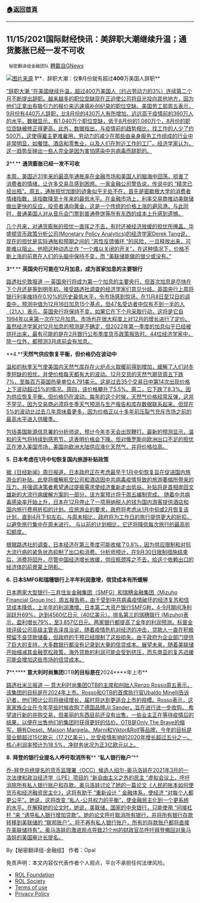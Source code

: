 ###  [:house:返回首頁](https://github.com/ourhimalayas/txt)
---


## 11/15/2021国际财经快讯：美辞职大潮继续升温；通货膨胀已经一发不可收
` 秘密翻译组金融团队` [轉載自GNews](https://gnews.org/zh-hans/1666102/)

![](https://assets.gnews.org/wp-content/uploads/2021/11/图片1-66.png)[图片来源](https://news.utexas.edu)
**1****．辞职大潮：仅****9****月份就有超过****400****万美国人辞职**

[“辞职大潮 “在美国继续升温，超过400万美国人（约占劳动力的3%）连续第二个月不断提出辞职。越来越多的职位空缺现在正迫使公司将目光投向其他地方，因为他们正拿出有吸引力的报价来迅速填补创纪录的职位空缺。美国劳工部周五表示，9月份有440万人辞职，比8月份的430万人有所增加，远远高于疫情前的360万人的水平。数据显示，有1,040万个职位空缺，低于8月份的1,060万个，8月份的职位空缺被修正得更高。此外，数据指出，与疫情前的趋势相比，找工作的人少了约500万，这使得雇主更难雇用。劳动力的减少在那些由亲身服务工作组成的行业中非常明显，如餐馆、酒店和零售业，以及人们在附近工作的工厂。经济学家认为，这一趋势反映出一些人完全是因为害怕感染中共病毒而辞职的。](https://www.wionews.com/world/the-great-resignation-over-4-million-americans-quit-their-jobs-in-september-alone-428946)

**2****.** **通货膨胀已经一发不可收**

[本周，美国近31年来的最高年通胀率在金融市场和美国人的脑海中回荡，损害了消费者的情绪，让许多交易员感到困惑。一家金融公司警告说，传说中的 “精灵已经出瓶”。周五，通胀担忧加剧的迹象似乎无处不在，首先是密歇根大学的消费者情绪指数，该指数降至十年来的最低水平。在金融市场上，利率交易商推动美联储做出更快的反应，投资者涌向黄金，这是一个传统的价格上涨的避风港。与此同时，普通美国人对从音乐会门票到普通卷饼等所有东西的成本上升感到遗憾。](https://www.marketwatch.com/story/the-inflation-genie-is-out-of-the-bottle-as-consumer-sentiment-takes-a-hit-and-californians-pay-12-for-a-regular-burrito-11636747851?siteid=yhoof2)

[几个月来，对通货膨胀的担忧一直挥之不去，有时还被经济放缓的担忧所掩盖。华盛顿货币政策分析公司(Monetary Policy Analytics)的经济学家Derek Tang说，现在的担忧是实际通胀和预期之间的 “恶性反馈循环 “的风险，一旦释放出来，可能难以阻止。他把这种动态比作 “一个难以关闭的开关”，在这种情况下，价格不断上涨的前景在人们的头脑中保持不变，而 “美联储能做的很少或没有。”](https://www.marketwatch.com/story/the-inflation-genie-is-out-of-the-bottle-as-consumer-sentiment-takes-a-hit-and-californians-pay-12-for-a-regular-burrito-11636747851?siteid=yhoof2)

**3****.** **英国央行可能在****12****月加息，成为首家加息的主要银行**

[路透社伦敦报道 — 英国央行将成为第一个加息的主要央行，但首次加息是尽快在下个月还是等到明年初，接受路透社调查的经济学家们意见分歧。英国央行上周将银行利率维持在0.10%的历史最低水平，令市场感到惊讶。在11月8日至12日的调查中，预测中值为12月16日加息15个基点，但47名受访者中仅有不到一半的人（21人）表示，英国央行将保持不变。如果它在下个月采取行动，这将是它自1994年以来第一次在12月加息。市场也在很大程度上对12月的增长进行了定价。虽然经济学家对12月加息的预测是不确定，但2022年第一季度的加息似乎已经被烘托出来，最有可能的是在2月银行公布季度货币政策报告时。44位经济学家中，除一位外，都预测3月底前会有加息。](https://www.reuters.com/world/uk/bank-england-be-first-major-bank-hike-rates-probably-december-economists-2021-11-12/)

**4.****天然气供应恢复平衡，但价格仍在波动中**

[温和的秋季天气使美国内天然气库存在火炉点火取暖前得到增加，缓解了人们对冬季短缺的担忧，并使价格每天都有大的波动。12月交货的天然气期货周五下跌7%，至每百万英国热量单位4.791美元。这是过去35个交易日中第14次出现价格上下波动超过5%的情况。周四，该价格攀升了5.5%。周二，它下跌了8.3%。因为供应恢复平衡，但价格仍在波动。每年的这个时候，天然气价格经常反弹，这并不罕见，因为交易商必须将冬季天气预测与生产报告和库存数据联系起来。但现在5%的波动比过去几年意味着更多，因为价格正以十多年前压裂气充斥市场之前的最高水平进入供暖季。](https://www.wsj.com/articles/natural-gas-supply-is-back-in-balance-but-prices-are-still-swinging-11636718581)

[包括美国能源信息署的分析师说，预计今年冬天会出现鞭打。最新的预测显示，温和的天气将持续到感恩节，这表明价格会下降。但对俄罗斯向欧洲出口不足的担忧正在渗入美国市场，美国向欧洲大陆供应液化天然气，并将价格拉高。](https://www.wsj.com/articles/natural-gas-supply-is-back-in-balance-but-prices-are-still-swinging-11636718581)

**5.** **日本考虑在****1****月中旬恢复国内旅游补贴政策**

[据《日经新闻》周日报道，日本政府正在考虑最早于1月中旬恢复旨在促进国内旅游业的补贴。此举将缓解航空公司和酒店因中共病毒疫情导致的旅游萎缩所带来的压力，并强调决策者希望通过提振需求使经济重新走出低谷。补贴将是首相岸田文雄新的大流行病缓解方案的一部分，该方案预计将于周五编制完成。 随着中共病毒感染率开始上升，日本在12月停止了一项用纳税人的钱为国内游客提供酒店和国内旅行费用折扣的计划。应旅游业的要求，政府将考虑从1月中旬或2月恢复该计划，直到4月下旬左右。与周末相比，政府将为工作日的旅行提供更大的折扣，以避免旅行集中在周末进行， 与以前的计划相比，它还将降低每次旅行的最高折扣额度。](https://www.reuters.com/world/asia-pacific/japan-considering-resuming-domestic-travel-subsidies-mid-jan-nikkei-2021-11-14/)

[根据路透社的调查，日本经济在第三季度可能收缩了0.8%，因为供应限制和对抗大流行病的紧急状态抑制了出口和消费。分析师预计，在9月30日限制措施结束后，消费将回升，尽管中国经济增长放缓，供应瓶颈挥之不去，给这个依赖出口的经济体的前景蒙上阴影。](https://www.reuters.com/world/asia-pacific/japan-considering-resuming-domestic-travel-subsidies-mid-jan-nikkei-2021-11-14/)

**6.** **日本****SMFG****和瑞穗银行上半年利润激增，信贷成本有所缓解**

[日本两家大型银行–三井住友金融集团（SMFG）和瑞穗金融集团（Mizuho Financial Group Inc）周五报告称，由于受到中共病毒疫情破坏的经济复苏和信贷成本降低，上半年的利润激增。日本第二大资产银行SMFG称，4-9月期间净利润跃升69%，达到4560亿日元（40亿美元）。排名第三的瑞穗银行  (Mizuho)表示，盈利增长79%，至3,857亿日元。两家银行都提高了全年的利润预测。标普全球评级公司高级主管吉泽良治说，随着疫情危机对经济的冲击，贷款人一直在积极预留不良贷款储备，但政府的干预已经限制了这些损失。由于政府为企业部门提供了巨大的支持，大多数银行都没有记录到大量的信贷成本。展望未来，随着美联储开始缩减其金融宽松政策，海外贷款的利润可能会受到挤压，而东南亚的复苏迟缓可能会增加这些市场的信贷成本。](https://www.oann.com/japans-mizuho-financial-group-posts-79-jump-in-h1-profit/)

**7****.**** ****意大利时尚集团****OTB****的目标是在****2024****年上市**

[路透社米兰报道 — 意大利时尚集团OTB的主席和创始人Renzo Rosso周五表示，该集团的目标是在2024年上市。Rosso和OTB的首席执行官Ubaldo Minelli告诉记者，他们预计公司将继续增长，届时将达到更适合上市的规模。Rosso表示，这家家族企业在今年早些时候收购了德国品牌Jil Sander，旨在进行进一步收购， 希望进行新的并购交易，但美丽的东西目前还没有出售，一些业主正在等待疫情后的结果，以便在出售他们的集团时获得更好的估价。OTB是Only The Brave的缩写，拥有Diesel、Maison Margiela、Marni和Viktor&Rolf等品牌，今年的目标是营业额超过15亿欧元（17.2亿美元），比受疫情影响的2020年增长超过五分之一。核心利润率预计为18.5%，净财务状况为正3亿欧元以上。](https://www.reuters.com/world/europe/italian-fashion-group-otb-aims-list-2024-chairman-2021-11-12/)

**8.** **拜登的银行业提名人呼吁取消所有**** “****私人银行账户****“**

[乔-拜登总统提名的货币监理署（OCC）候选人绍尔-奥马洛娃在2021年3月的一次法律和政治经济学（LPE）项目的 “新自由主义之外的民主 “虚拟会议上，呼吁消除所有私人银行账户和存款。奥马洛娃讨论了她的一篇论文《人民的账本如何使货币和经济融资民主化》，这将有助于 “重新设计 ” 金融体系，使经济 “对每个人都更公平”。她说，这将改变 “私人-公共权力的平衡”，使金融民主化到一个更系统的水平。在解释她的论文时，她说，美联储，国家的中央银行，只能使用 “间接杠杆 “来 “诱导私人银行增加贷款”。她的论文呼吁取消所有银行，并将所有银行存款转移到美联储的 “联邦账户”。将不再有私人银行账户，所有的存款账户都将直接在美联储持有”。奥马洛娃的激进观点导致21个州的财政官员呼吁拜登撤回对奥马洛娃的美国审计长提名。](https://www.breitbart.com/politics/2021/11/13/bidens-banking-nominee-calls-eliminate-all-private-bank-accounts/)

By【秘密翻译组-金融组】
作者：Opal

 

免责声明：本文内容仅代表作者个人观点，平台不承担任何法律风险。

- [ROL Foundation](https://rolfoundation.org/)
- [ROL Society](https://rolsociety.org/)
- [Terms of use](https://gnews.org/terms-of-use-3/)
- [Privacy Policy](https://gnews.org/privacy-policy/)
